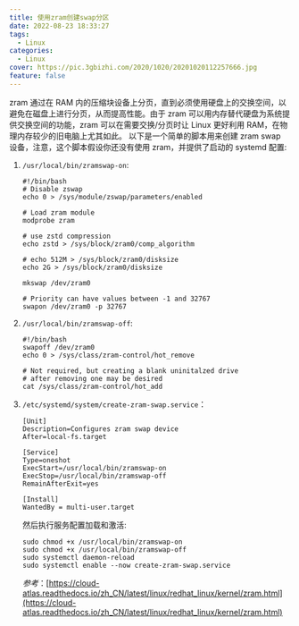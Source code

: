 ```yaml
---
title: 使用zram创建swap分区
date: 2022-08-23 18:33:27
tags:
  - Linux
categories:
  - Linux
cover: https://pic.3gbizhi.com/2020/1020/20201020112257666.jpg
feature: false
---
```


zram 通过在 RAM 内的压缩块设备上分页，直到必须使用硬盘上的交换空间，以避免在磁盘上进行分页，从而提高性能。由于 zram 可以用内存替代硬盘为系统提供交换空间的功能，zram 可以在需要交换/分页时让 Linux 更好利用 RAM，在物理内存较少的旧电脑上尤其如此。
以下是一个简单的脚本用来创建 zram swap 设备，注意，这个脚本假设你还没有使用 zram，并提供了启动的 systemd 配置:

1. `/usr/local/bin/zramswap-on`:

   ```shell
   #!/bin/bash
   # Disable zswap
   echo 0 > /sys/module/zswap/parameters/enabled

   # Load zram module
   modprobe zram

   # use zstd compression
   echo zstd > /sys/block/zram0/comp_algorithm

   # echo 512M > /sys/block/zram0/disksize
   echo 2G > /sys/block/zram0/disksize

   mkswap /dev/zram0

   # Priority can have values between -1 and 32767
   swapon /dev/zram0 -p 32767
   ```

2. `/usr/local/bin/zramswap-off`:

   ```shell
   #!/bin/bash
   swapoff /dev/zram0
   echo 0 > /sys/class/zram-control/hot_remove

   # Not required, but creating a blank uninitalzed drive
   # after removing one may be desired
   cat /sys/class/zram-control/hot_add
   ```

3. `/etc/systemd/system/create-zram-swap.service`：

   ```shell
   [Unit]
   Description=Configures zram swap device
   After=local-fs.target

   [Service]
   Type=oneshot
   ExecStart=/usr/local/bin/zramswap-on
   ExecStop=/usr/local/bin/zramswap-off
   RemainAfterExit=yes

   [Install]
   WantedBy = multi-user.target
   ```

   然后执行服务配置加载和激活:

   ```shell
   sudo chmod +x /usr/local/bin/zramswap-on
   sudo chmod +x /usr/local/bin/zramswap-off
   sudo systemctl daemon-reload
   sudo systemctl enable --now create-zram-swap.service
   ```

   *参考*：[https://cloud-atlas.readthedocs.io/zh_CN/latest/linux/redhat_linux/kernel/zram.html](https://cloud-atlas.readthedocs.io/zh_CN/latest/linux/redhat_linux/kernel/zram.html)
